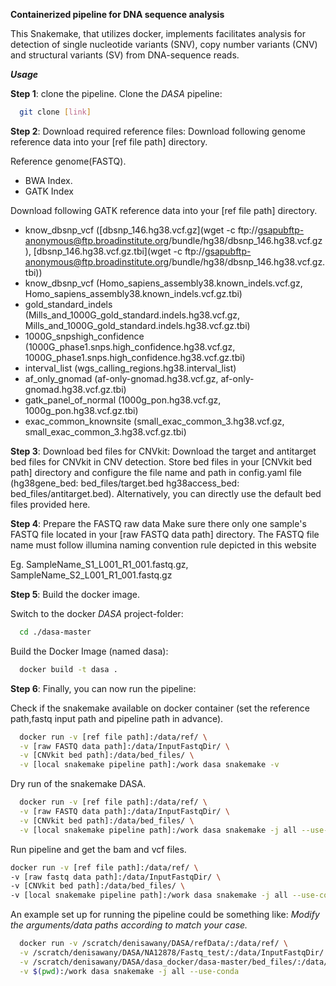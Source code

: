 **Containerized pipeline for DNA sequence analysis**

This Snakemake, that utilizes docker, implements facilitates analysis for detection of single nucleotide variants (SNV), copy number variants (CNV) and structural variants (SV) from DNA-sequence reads.

***Usage***

**Step 1**: clone the pipeline.
Clone the *DASA* pipeline:

```Bash
  git clone [link]
```

**Step 2**: Download required reference files:
Download following genome reference data into your [ref file path] directory.

Reference genome(FASTQ).
- BWA Index.
- GATK Index

Download following GATK reference data into your [ref file path] directory.
- know_dbsnp_vcf ([dbsnp_146.hg38.vcf.gz](wget -c ftp://gsapubftp-anonymous@ftp.broadinstitute.org/bundle/hg38/dbsnp_146.hg38.vcf.gz), [dbsnp_146.hg38.vcf.gz.tbi](wget -c ftp://gsapubftp-anonymous@ftp.broadinstitute.org/bundle/hg38/dbsnp_146.hg38.vcf.gz.tbi))
- know_dbsnp_vcf (Homo_sapiens_assembly38.known_indels.vcf.gz, Homo_sapiens_assembly38.known_indels.vcf.gz.tbi)
- gold_standard_indels (Mills_and_1000G_gold_standard.indels.hg38.vcf.gz, Mills_and_1000G_gold_standard.indels.hg38.vcf.gz.tbi)
- 1000G_snpshigh_confidence (1000G_phase1.snps.high_confidence.hg38.vcf.gz, 1000G_phase1.snps.high_confidence.hg38.vcf.gz.tbi)
- interval_list (wgs_calling_regions.hg38.interval_list)
- af_only_gnomad (af-only-gnomad.hg38.vcf.gz, af-only-gnomad.hg38.vcf.gz.tbi)
- gatk_panel_of_normal (1000g_pon.hg38.vcf.gz, 1000g_pon.hg38.vcf.gz.tbi)
- exac_common_knownsite (small_exac_common_3.hg38.vcf.gz, small_exac_common_3.hg38.vcf.gz.tbi)


**Step 3**: Download bed files for CNVkit:
Download the target and antitarget bed files for CNVkit in CNV detection. Store bed files in your [CNVkit bed path] directory and configure the file name and path in config.yaml file (hg38gene_bed: bed_files/target.bed
hg38access_bed: bed_files/antitarget.bed). Alternatively, you can directly use the default bed files provided here.

**Step 4**: Prepare the FASTQ raw data
Make sure there only one sample's FASTQ file located in your [raw FASTQ data path] directory. The FASTQ file name must follow illumina naming convention rule depicted in this website

Eg. SampleName_S1_L001_R1_001.fastq.gz, SampleName_S2_L001_R1_001.fastq.gz


**Step 5**: Build the docker image.

Switch to the docker *DASA* project-folder:

```Bash
  cd ./dasa-master
```

Build the Docker Image (named dasa):

```Bash
  docker build -t dasa .
```

**Step 6**: Finally, you can now run the pipeline:

Check if the snakemake available on docker container (set the reference path,fastq input path and pipeline path in advance).

```Bash
  docker run -v [ref file path]:/data/ref/ \
  -v [raw FASTQ data path]:/data/InputFastqDir/ \
  -v [CNVkit bed path]:/data/bed_files/ \
  -v [local snakemake pipeline path]:/work dasa snakemake -v
```

Dry run of the snakemake DASA.

```Bash
  docker run -v [ref file path]:/data/ref/ \
  -v [raw FASTQ data path]:/data/InputFastqDir/ \
  -v [CNVkit bed path]:/data/bed_files/ \
  -v [local snakemake pipeline path]:/work dasa snakemake -j all --use-conda -n
```


Run pipeline and get the bam and vcf files.

```Bash
docker run -v [ref file path]:/data/ref/ \
-v [raw fastq data path]:/data/InputFastqDir/ \
-v [CNVkit bed path]:/data/bed_files/ \
-v [local snakemake pipeline path]:/work dasa snakemake -j all --use-conda
```

An example set up for running the pipeline could be something like:
*Modify the arguments/data paths according to match your case.*

```Bash
  docker run -v /scratch/denisawany/DASA/refData/:/data/ref/ \
  -v /scratch/denisawany/DASA/NA12878/Fastq_test/:/data/InputFastqDir/ \
  -v /scratch/denisawany/DASA/dasa_docker/dasa-master/bed_files/:/data/bed_files/ \
  -v $(pwd):/work dasa snakemake -j all --use-conda
```
